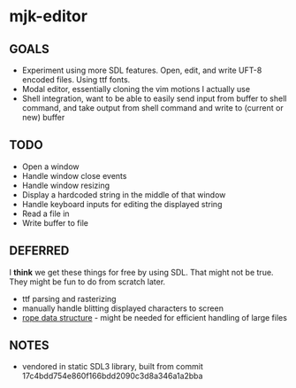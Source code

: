 # mjk-editor
## GOALS
- Experiment using more SDL features. Open, edit, and write UFT-8 encoded files. Using ttf fonts.
- Modal editor, essentially cloning the vim motions I actually use
- Shell integration, want to be able to easily send input from buffer to shell command, and take output from shell command and write to (current or new) buffer

## TODO
- Open a window 
- Handle window close events
- Handle window resizing
- Display a hardcoded string in the middle of that window
- Handle keyboard inputs for editing the displayed string
- Read a file in
- Write buffer to file

## DEFERRED
I __think__ we get these things for free by using SDL. That might not be true. They might be fun to do from scratch later.
- ttf parsing and rasterizing
- manually handle blitting displayed characters to screen
- [rope data structure](https://en.wikipedia.org/wiki/Rope_(data_structure)) - might be needed for efficient handling of large files

## NOTES
- vendored in static SDL3 library, built from commit 17c4bdd754e860f166bdd2090c3d8a346a1a2bba
